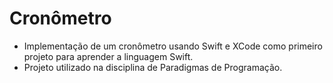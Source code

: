 # Cronômetro

* Implementação de um cronômetro usando Swift e XCode como primeiro projeto para aprender a linguagem Swift.
* Projeto utilizado na disciplina de Paradigmas de Programação.
